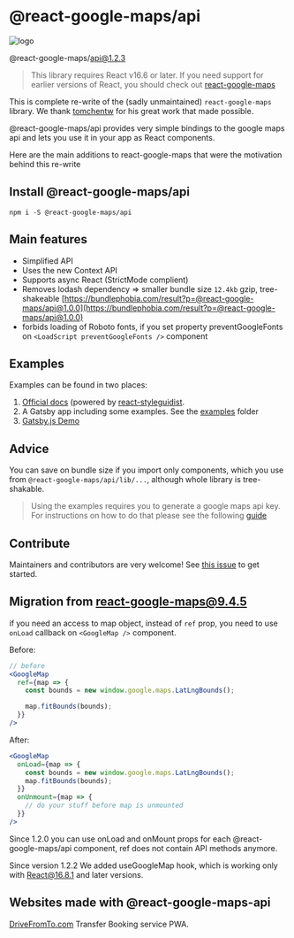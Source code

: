 # @react-google-maps/api

![logo](https://raw.githubusercontent.com/JustFly1984/react-google-maps-api/master/logo.png)

@react-google-maps/api@1.2.3

> This library requires React v16.6 or later. If you need support for earlier versions of React, you should check out [react-google-maps](https://github.com/tomchentw/react-google-maps)

This is complete re-write of the (sadly unmaintained) `react-google-maps` library. We thank [tomchentw](https://github.com/tomchentw/) for his great work that made possible.

@react-google-maps/api provides very simple bindings to the google maps api and lets you use it in your app as React components.

Here are the main additions to react-google-maps that were the motivation behind this re-write

## Install @react-google-maps/api

```#!/bin/bash
npm i -S @react-google-maps/api
```

## Main features

- Simplified API
- Uses the new Context API
- Supports async React (StrictMode complient)
- Removes lodash dependency =>
  smaller bundle size `12.4kb` gzip, tree-shakeable [https://bundlephobia.com/result?p=@react-google-maps/api@1.0.0](https://bundlephobia.com/result?p=@react-google-maps/api@1.0.0)
- forbids loading of Roboto fonts, if you set property preventGoogleFonts on `<LoadScript preventGoogleFonts />` component

## Examples

Examples can be found in two places:

1. [Official docs](https://react-google-maps-api-docs.netlify.com/) (powered by [react-styleguidist](https://github.com/styleguidist/react-styleguidist).
2. A Gatsby app including some examples. See the [examples](https://github.com/JustFly1984/react-google-maps-api/tree/master/packages/react-google-maps-api-gatsby-example/src/examples) folder
3. [Gatsby.js Demo](https://react-google-maps-api-gatsby-demo.netlify.com/)

## Advice

You can save on bundle size if you import only components, which you use from `@react-google-maps/api/lib/...`, although whole library is tree-shakable.

> Using the examples requires you to generate a google maps api key. For instructions on how to do that please see the following [guide](https://developers.google.com/maps/documentation/embed/get-api-key)

## Contribute

Maintainers and contributors are very welcome! See [this issue](https://github.com/JustFly1984/react-google-maps-api/issues/18) to get started.

## Migration from react-google-maps@9.4.5

if you need an access to map object, instead of `ref` prop, you need to use `onLoad` callback on `<GoogleMap />` component.

Before:

```jsx
// before
<GoogleMap
  ref={map => {
    const bounds = new window.google.maps.LatLngBounds();

    map.fitBounds(bounds);
  }}
/>
```

After:

```jsx
<GoogleMap
  onLoad={map => {
    const bounds = new window.google.maps.LatLngBounds();
    map.fitBounds(bounds);
  }}
  onUnmount={map => {
    // do your stuff before map is unmounted
  }}
/>
```

Since 1.2.0 you can use onLoad and onMount props for each @react-google-maps/api component, ref does not contain API methods anymore.

Since version 1.2.2 We added useGoogleMap hook, which is working only with React@16.8.1 and later versions.

## Websites made with @react-google-maps-api

[DriveFromTo.com](https://www.drivefromto.com/en) Transfer Booking service PWA.
